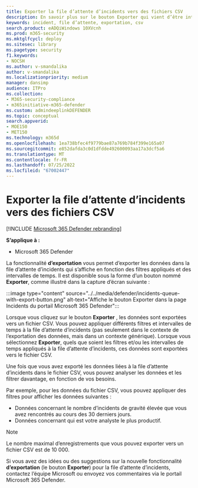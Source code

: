 ```yaml
---
title: Exporter la file d’attente d’incidents vers des fichiers CSV
description: En savoir plus sur le bouton Exporter qui vient d’être introduit pour migrer des données liées à la file d’attente d’incidents vers des fichiers CSV
keywords: incident, file d’attente, exportation, csv
search.product: eADQiWindows 10XVcnh
ms.prod: m365-security
ms.mktglfcycl: deploy
ms.sitesec: library
ms.pagetype: security
f1.keywords:
- NOCSH
ms.author: v-smandalika
author: v-smandalika
ms.localizationpriority: medium
manager: dansimp
audience: ITPro
ms.collection:
- M365-security-compliance
- m365initiative-m365-defender
ms.custom: admindeeplinkDEFENDER
ms.topic: conceptual
search.appverid:
- MOE150
- MET150
ms.technology: m365d
ms.openlocfilehash: 1ea738bfec4f9779bae87a769b784f399e165a07
ms.sourcegitcommit: e852dafda3c0d1dfdde492600093aa17a3dcf5a6
ms.translationtype: MT
ms.contentlocale: fr-FR
ms.lasthandoff: 07/25/2022
ms.locfileid: "67002447"
---
```

# <a name="export-incidents-queue-to-csv-files"></a>Exporter la file d’attente d’incidents vers des fichiers CSV

[!INCLUDE [Microsoft 365 Defender rebranding](../includes/microsoft-defender.md)]


**S’applique à :**
- Microsoft 365 Defender

La fonctionnalité **d’exportation** vous permet d’exporter les données dans la file d’attente d’incidents qui s’affiche en fonction des filtres appliqués et des intervalles de temps. Il est disponible sous la forme d’un bouton nommé **Exporter**, comme illustré dans la capture d’écran suivante :

:::image type="content" source="../../media/defender/incidents-queue-with-export-button.png" alt-text="Affiche le bouton Exporter dans la page Incidents du portail Microsoft 365 Defender":::

Lorsque vous cliquez sur le bouton **Exporter** , les données sont exportées vers un fichier CSV. Vous pouvez appliquer différents filtres et intervalles de temps à la file d’attente d’incidents (pas seulement dans le contexte de l’exportation des données, mais dans un contexte générique). Lorsque vous sélectionnez **Exporter**, quels que soient les filtres et/ou les intervalles de temps appliqués à la file d’attente d’incidents, ces données sont exportées vers le fichier CSV.

Une fois que vous avez exporté les données liées à la file d’attente d’incidents dans le fichier CSV, vous pouvez analyser les données et les filtrer davantage, en fonction de vos besoins.

Par exemple, pour les données du fichier CSV, vous pouvez appliquer des filtres pour afficher les données suivantes :
- Données concernant le nombre d’incidents de gravité élevée que vous avez rencontrés au cours des 30 derniers jours.
- Données concernant qui est votre analyste le plus productif.

> [!NOTE]
> Le nombre maximal d’enregistrements que vous pouvez exporter vers un fichier CSV est de 10 000. 

Si vous avez des idées ou des suggestions sur la nouvelle fonctionnalité **d’exportation** (le bouton **Exporter**) pour la file d’attente d’incidents, contactez l’équipe Microsoft ou envoyez vos commentaires via le portail Microsoft 365 Defender.
